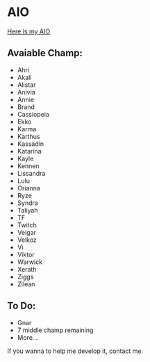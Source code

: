 # AIO
<a href="https://www.elobuddy.net/topic/44536-73-ubaddons-warwick-added">Here is my AIO</a><br>

## Avaiable Champ:
* Ahri
* Akali
* Alistar
* Anivia
* Annie
* Brand
* Cassiopeia
* Ekko
* Karma
* Karthus
* Kassadin
* Katarina
* Kayle
* Kennen
* Lissandra
* Lulu
* Orianna
* Ryze
* Syndra
* Taliyah
* TF
* Twitch
* Veigar
* Velkoz
* Vi
* Viktor
* Warwick
* Xerath
* Ziggs
* Zilean


## To Do:
* Gnar
* 7 middle champ remaining
* More...

If you wanna to help me develop it, contact me.
